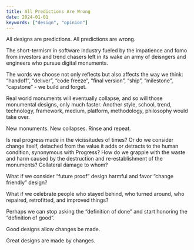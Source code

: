 ```yaml
---
title: All Predictions Are Wrong
date: 2024-01-01
keywords: ["design", "opinion"]
---
```


All designs are predictions. All predictions are wrong.

The short-termism in software industry fueled by the impatience and fomo from investors and trend chasers left in its wake an army of deisngers and engineers who pursue digital monuments.

The words we choose not only reflects but also affects the way we think: “handoff”, “deliver”, “code freeze”, “final version”, “ship”, “milestone”, “capstone” - we build and forget.

Real world monuments will eventually collapse, and so will those monumental designs, only much faster. Another style, school, trend, technology, framework, medium, platform, methodology, philosophy would take over.

New monuments. New collapses. Rinse and repeat.

Is real progress made in the vicissitudes of times? Or do we consider change itself, detached from the value it adds or detracts to the human condition, synonymous with Progress? How do we grapple with the waste and harm caused by the destruction and re-establishment of the monuments? Collateral damage to whom?

What if we consider “future proof” design harmful and favor “change friendly” design?

What if we celebrate people who stayed behind, who turned around, who repaired, retrofitted, and improved things?

Perhaps we can stop asking the “definition of done” and start honoring the “definition of good”.

Good designs allow changes be made.

Great designs are made by changes.
